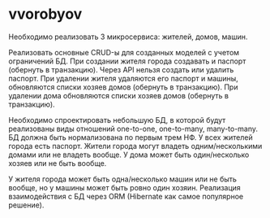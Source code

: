 # vvorobyov

Необходимо реализовать 3 микросервиса: жителей, домов, машин.

Реализовать основные CRUD-ы для созданных моделей с учетом ограничений БД. При создании жителя города создавать и
паспорт (обернуть в транзакцию). Через API нельзя создать или удалить паспорт. При удалении жителя удаляются его паспорт
и машины, обновляются списки хозяев домов (обернуть в транзакцию). При удалении дома обновляются списки хозяев домов 
(обернуть в транзакцию).

Необходимо спроектировать небольшую БД, в которой будут реализованы виды отношений one-to-one, one-to-many, many-to-many.
БД должна быть нормализована по первым трем НФ. У всех жителей города есть паспорт. Жители города могут владеть 
одним/несколькими домами или не владеть вообще. У дома может быть один/несколько хозяев или не быть вообще.

У жителя города может быть одна/несколько машин или не быть вообще, но у машины может быть ровно один хозяин. Реализация 
взаимодействия с БД через ORM (Hibernate как самое популярное решение).